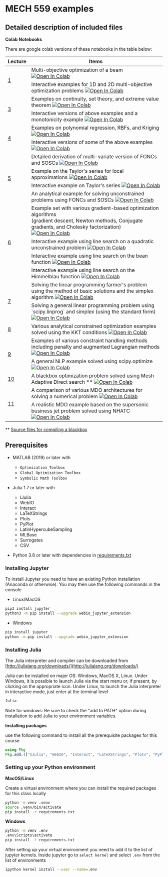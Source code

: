 # MECH 559 examples

## Detailed description of included files

**Colab Notebooks**

There are google colab versions of these notebooks in the table below:

<table class="tg">
<thead>
  <tr>
    <th class="tg-km2t">Lecture</th>
    <th class="tg-aw21">Items</th>
  </tr>
</thead>
<tbody>
  <tr>
    <td class="tg-8jgo" rowspan="2"><a href="./1_Beam_example/">1</a></td>
    <td class="tg-zv4m">
		Multi-objective optimization of a beam
		<a href="https://colab.research.google.com/drive/1JpVfrrScKcOY_bG_-N2WeFQe7KmrUgxx">
			<img src="https://colab.research.google.com/assets/colab-badge.svg" alt="Open In Colab">
		</a>
	</td>
  </tr>
  <tr>
    <td class="tg-zv4m">
		Interactive examples for 1D and 2D multi-objective optimization problems
		<a href="https://colab.research.google.com/drive/18axzFf4p50XoQyQmhAUm1CMccddTW9J0">
			<img src="https://colab.research.google.com/assets/colab-badge.svg" alt="Open In Colab">
		</a>
	</td>
  </tr>
  <tr>
    <td class="tg-8jgo" rowspan="2"><a href="./2_monotonicity_boundedness/">3</a></td>
    <td class="tg-zv4m">
		Examples on continuity, set theory, and extreme value theorem
		<a href="https://colab.research.google.com/drive/110c0JJT2qeKt5bjhVDf5Q-PxLKfmrQ30?usp=drive_link">
			<img src="https://colab.research.google.com/assets/colab-badge.svg" alt="Open In Colab">
		</a>
	</td>
  </tr>
  <tr>
    <td class="tg-zv4m">
		Interactive versions of above examples and a monotonicity example
		<a href="https://colab.research.google.com/drive/1er6kPH0TArPCdHjiqV4OYBS1ePxM3VC4?usp=drive_link">
			<img src="https://colab.research.google.com/assets/colab-badge.svg" alt="Open In Colab">
		</a>
	</td>
  </tr>
  <tr>
    <td class="tg-8jgo" rowspan="2"><a href="./3_data_fits/">4</a></td>
    <td class="tg-zv4m">
		Examples on polynomial regression, RBFs, and Kriging
		<a href="https://colab.research.google.com/drive/1jgaGGdZHIq2xPKXLbasG_PqGM5P6LF_H">
			<img src="https://colab.research.google.com/assets/colab-badge.svg" alt="Open In Colab">
		</a>
	</td>
  </tr>
  <tr>
    <td class="tg-zv4m">
		Interactive versions of some of the above examples
		<a href="https://colab.research.google.com/drive/15rZZO59rvL3PBvgwe8F9bJBNuP82f4aL">
			<img src="https://colab.research.google.com/assets/colab-badge.svg" alt="Open In Colab">
		</a>
	</td>
  </tr>
  <tr>
    <td class="tg-8jgo" rowspan="4"><a href="./4_unconstrained/">5</a></td>
    <td class="tg-zv4m">
		Detailed derivation of multi-variate version of FONCs and SOSCs
		<a href="https://colab.research.google.com/drive/1VqQ2gO9c7RsHAGv_b34v_oUQjGGYUsF2">
			<img src="https://colab.research.google.com/assets/colab-badge.svg" alt="Open In Colab">
		</a>
	</td>
  </tr>
  <tr>
    <td class="tg-zv4m">
		Example on the Taylor's series for local approximations
		<a href="https://colab.research.google.com/drive/1k4426RWtU2jH7KyPlJ1bqJjmD_b1S6cP">
			<img src="https://colab.research.google.com/assets/colab-badge.svg" alt="Open In Colab">
		</a>
	</td>
  </tr>
  <tr>
    <td class="tg-zv4m">
		Interactive example on Taylor's series
		<a href="https://colab.research.google.com/drive/1ONYWLLfS71dpP3qNz5z6DldZ2j82v1Cp">
			<img src="https://colab.research.google.com/assets/colab-badge.svg" alt="Open In Colab">
		</a>
	</td>
  </tr>
  <tr>
    <td class="tg-zv4m">
		An analytical example for solving unconstrained problems using FONCs and SOSCs
		<a href="https://colab.research.google.com/drive/1isF6okIfqEmufbZmKxWX1DNnvDYOuE8R">
			<img src="https://colab.research.google.com/assets/colab-badge.svg" alt="Open In Colab">
		</a>
	</td>
  </tr>
  <tr>
    <td class="tg-8jgo" rowspan="4"><a href="./5_unconstrained_algorithms/">6</a></td>
    <td class="tg-zv4m">
		Example set with various gradient-based optimization algorithms <br>(gradient descent, Newton methods, Conjugate gradients, and Cholesky factorization)
		<a href="https://colab.research.google.com/drive/1ZJuaPRuuI70iTl9eujXOgX_EfARcg55M">
			<img src="https://colab.research.google.com/assets/colab-badge.svg" alt="Open In Colab">
		</a>
	</td>
  </tr>
  <tr>
    <td class="tg-zv4m">
		Interactive example using line search on a quadratic unconstrained problem
		<a href="https://colab.research.google.com/drive/1hm1W9nfzkz25sTxiDQMzBPxqMxdouAOI">
			<img src="https://colab.research.google.com/assets/colab-badge.svg" alt="Open In Colab">
		</a>
	</td>
  </tr>
  <tr>
    <td class="tg-zv4m">
		Interactive example using line search on the bean function
		<a href="https://colab.research.google.com/drive/1RI9pCQuimB2qpTbLjuzyIGV4CVGQOCM8">
			<img src="https://colab.research.google.com/assets/colab-badge.svg" alt="Open In Colab">
		</a>
	</td>
  </tr>
  <tr>
    <td class="tg-zv4m">
		Interactive example using line search on the Himmelblau function
		<a href="https://colab.research.google.com/drive/1S60NfMq48taMtWxtT3jdkIidHauXwdyf">
			<img src="https://colab.research.google.com/assets/colab-badge.svg" alt="Open In Colab">
		</a>
	</td>
  </tr>
  <tr>
    <td class="tg-8jgo" rowspan="2"><a href="./6_linear_programming/">7</a></td>
    <td class="tg-zv4m">
		Solving the linear programming farmer's problem using the method of basic solutions and the simplex algorithm
		<a href="https://colab.research.google.com/drive/19tsueo8Pu9L5gevSzb0W5ofzYzc32ziv">
			<img src="https://colab.research.google.com/assets/colab-badge.svg" alt="Open In Colab">
		</a>
	</td>
  </tr>
  <tr>
    <td class="tg-zv4m">
		Solving a general linear programming problem using `scipy.linprog` and simplex (using the standard form)
		<a href="https://colab.research.google.com/drive/1EEZFiCbSycLWT7198HpbmwNn3bGtjc9I">
			<img src="https://colab.research.google.com/assets/colab-badge.svg" alt="Open In Colab">
		</a>
	</td>
  </tr>
  <tr>
    <td class="tg-8jgo"><a href="./7_nonlinear_programming/">8</a></td>
    <td class="tg-zv4m">
		Various analytical constrained optimization examples solved using the KKT conditions
		<a href="https://colab.research.google.com/drive/1FxLk3LGScrkj1Ks7IXmAeGVzFqvHRt1Q">
			<img src="https://colab.research.google.com/assets/colab-badge.svg" alt="Open In Colab">
		</a>
	</td>
  </tr>
  <tr>
    <td class="tg-8jgo" rowspan="2"><a href="./8_nonlinear_programming_algorithms/">9</a></td>
    <td class="tg-zv4m">
		Examples of various constraint handling methods including penalty and augmented Lagrangian methods
		<a href="https://colab.research.google.com/drive/1Ao_u9DX951NdHZpZi6k16bKjqHS6urBO">
			<img src="https://colab.research.google.com/assets/colab-badge.svg" alt="Open In Colab">
		</a>
	</td>
  </tr>
  <tr>
    <td class="tg-zv4m">
		A general NLP example solved using scipy.optimize
		<a href="https://colab.research.google.com/drive/1evYu9BLSwGfmSy0Q4K3JiXZCUnmXWjdo">
			<img src="https://colab.research.google.com/assets/colab-badge.svg" alt="Open In Colab">
		</a>
	</td>
  </tr>
  <tr>
    <td class="tg-8jgo"><a href="./9_dfo/">10</a></td>
    <td class="tg-zv4m">
		A blackbox optimization problem solved using Mesh Adaptive Direct search **
		<a href="https://colab.research.google.com/drive/1MKnPQJ48hCGtIH5qbE3GXMimkCSRF_gP">
			<img src="https://colab.research.google.com/assets/colab-badge.svg" alt="Open In Colab">
		</a>
	</td>
  </tr>
  <tr>
    <td class="tg-8jgo" rowspan="2"><a href="./10_mdo/">11</a></td>
    <td class="tg-zv4m">
		A comparison of various MDO architectures for solving a numerical problem
		<a href="https://colab.research.google.com/drive/1dMqXM9Kyw0S0lRtUpAs4EfvjB_7HpIvB">
			<img src="https://colab.research.google.com/assets/colab-badge.svg" alt="Open In Colab">
		</a>
	</td>
  </tr>
  <tr>
    <td class="tg-zv4m">
		A realistic MDO example based on the supersonic business jet problem solved using NHATC
		<a href="https://colab.research.google.com/drive/1z5ctkqHln3mdK2rMETh5Vk5od5iWZ1Ci">
			<img src="https://colab.research.google.com/assets/colab-badge.svg" alt="Open In Colab">
		</a>
	</td>
  </tr>
</tbody>
</table>

** [Source files for compiling a blackbox](./Blackbox_files/)

## Prerequisites
- MATLAB (2019) or later with
	- ``Optimization Toolbox``
	- ``Global Optimization Toolbox``
	- ``Symbolic Math Toolbox``

- Julia 1.7 or later with
	- IJulia
	- WebIO
	- Interact
	- LaTeXStrings
	- Plots
	- PyPlot
	- LatinHypercubeSampling
	- MLBase
	- Surrogates
	- CSV

- Python 3.8 or later with dependencies in [requirements.txt](./requirements.txt)

### Installing Jupyter

To install Jupyter you need to have an existing Python installation (Anaconda or otherwise). You may then use the following commands in the console

* Linux/MacOS
```bash
pip3 install jupyter
python3 -m pip install --upgrade webio_jupyter_extension
```

* Windows
```bash
pip install jupyter
python -m pip install --upgrade webio_jupyter_extension
```

### Installing Julia

The Julia interpreter and compiler can be downloaded from [http://julialang.org/downloads/](http://julialang.org/downloads/)  

Julia can be installed on major OS: Windows, MacOS X, Linux. Under Windows, it is possible to launch Julia via the start menu or, if present, by clicking on the appropriate icon. Under Linux, to launch the Julia interpreter in interactive mode, just enter at the terminal level

```bash
Julia
```

Note for windows: Be sure to check the "add to PATH" option during installation to add Julia to your environment variables.

**Installing packages**

use the following command to install all the prerequisite packages for this course

```Julia
using Pkg
Pkg.add.(["IJulia", "WebIO", "Interact", "LaTeXStrings", "Plots", "PyPlot", "LatinHypercubeSampling", "MLBase", "Surrogates", "CSV"])
```

### Setting up your Python environment

**MacOS/Linux**

Create a virtual environment where you can install the required packages for this class locally

```bash
python -m venv .venv
source .venv/bin/activate
pip install -r requirements.txt
```

**Windows**
```bash
python -m venv .env
.env\Scripts\activate
pip install -r requirements.txt
```

After setting up your virtual environment you need to add it to the list of jupyter kernels. Inside jupyter go to `select kernel` and select `.env` from the list of environments

```bash
ipython kernel install --user --name=.env
```